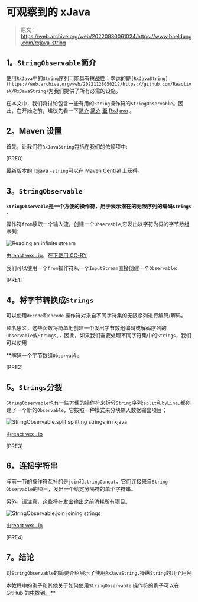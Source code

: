 # 可观察到的 xJava

> 原文：<https://web.archive.org/web/20220930061024/https://www.baeldung.com/rxjava-string>

## **1。`StringObservable`简介**

使用`RxJava`中的`String`序列可能具有挑战性；幸运的是`[RxJavaString](https://web.archive.org/web/20221128050212/https://github.com/ReactiveX/RxJavaString)`为我们提供了所有必需的设施。

在本文中，我们将讨论包含一些有用的`String`操作符的`StringObservable`。因此，在开始之前，建议先看一下[简介](/web/20221128050212/https://www.baeldung.com/rx-java) [简介](/web/20221128050212/https://www.baeldung.com/rx-java) [至](/web/20221128050212/https://www.baeldung.com/rx-java) [RxJ](/web/20221128050212/https://www.baeldung.com/rx-java) [ava](/web/20221128050212/https://www.baeldung.com/rx-java) 。

## **2。Maven 设置**

首先，让我们将`RxJavaString`包括在我们的依赖项中:

[PRE0]

最新版本的 rxjava `-string`可以在 [Maven Central](https://web.archive.org/web/20221128050212/https://search.maven.org/classic/#search%7Cgav%7C1%7Cg%3A%22io.reactivex%22%20AND%20a%3A%22rxjava-string%22) 上获得。

## **3。`StringObservable`**

**`StringObservable`是一个方便的操作符，用于表示潜在的无限序列的编码`Strings`** `.`

操作符`from`读取一个输入流，创建一个`Observable`,它发出以字符为界的字节数组序列:

![Reading an infinite stream](img/10abb32c35b0454dab48f8c46428ead3.png)

由[react vex . io](https://web.archive.org/web/20221128050212/http://reactivex.io/)，在[下使用 CC-BY](https://web.archive.org/web/20221128050212/https://creativecommons.org/licenses/by/3.0/)

我们可以使用一个`from`操作符从一个`InputStream`直接创建一个`Observable`:

[PRE1]

## **4。将字节转换成`Strings`**

可以使用`decode`和`encode` 操作符对来自不同字符集的无限序列进行编码/解码。

顾名思义，这些函数将简单地创建一个发出字节数组编码或解码序列的`Observable`或`Strings,`，因此，如果我们需要处理不同字符集中的`Strings`，我们可以使用

 **解码一个字节数组`Observable`:

[PRE2]

## **5。`Strings`分裂**

`StringObservable`也有一些方便的操作符来拆分`String`序列:`split`和`byLine,`都创建了一个新的`Observable`，它按照一种模式来分块输入数据输出项目；

![StringObservable.split splitting strings in rxjava](img/f2ae6641499765d7489b5d9849d4ec5e.png)

由[react vex . io](https://web.archive.org/web/20221128050212/http://reactivex.io/)

[PRE3]

## **6。连接字符串**

与前一节的操作符互补的是`join`和`stringConcat`，它们连接来自`String` `Observable`的项目，发出一个给定分隔符的单个字符串。

另外，请注意，这些将在发出输出之前消耗所有项目。

![StringObservable.join joining strings](img/cbdf8a219eaefe307124aa9d9a5868c3.png)

由[react vex . io](https://web.archive.org/web/20221128050212/http://reactivex.io/)

[PRE4]

## **7。结论**

对`StringObservable`的简要介绍展示了使用`RxJavaString.`操纵`String`的几个用例

本教程中的例子和其他关于如何使用`StringObservable` 操作符的例子可以在 GitHub 的[中找到。](https://web.archive.org/web/20221128050212/https://github.com/eugenp/tutorials/tree/master/rxjava-modules/rxjava-observables)**